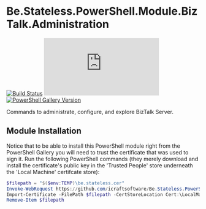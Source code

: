 ﻿# Be.Stateless.PowerShell.Module.BizTalk.Administration

[![Build Status](https://dev.azure.com/icraftsoftware/be.stateless/_apis/build/status/Be.Stateless.PowerShell.Module.Resource.Manifest%20Manual%20Release?branchName=master)](https://dev.azure.com/icraftsoftware/be.stateless/_build/latest?definitionId=28&branchName=master)
[![GitHub Release](https://img.shields.io/github/v/release/icraftsoftware/Be.Stateless.PowerShell.Module.Resource.Manifest)](https://github.com/icraftsoftware/Be.Stateless.PowerShell.Module.Resource.Manifest/releases/latest)
[![PowerShell Gallery Version](https://img.shields.io/powershellgallery/v/Resource.Manifest.svg?style=flat)](https://www.powershellgallery.com/packages/Resource.Manifest/)

Commands to administrate, configure, and explore BizTalk Server.

## Module Installation

Notice that to be able to install this PowerShell module right from the PowerShell Gallery you will need to trust the certificate that was used to sign it. Run the following PowerShell commands (they merely download and install the certificate's public key in the 'Trusted People' store underneath the 'Local Machine' certifcate store):
```PowerShell
$filepath = "$($env:TEMP)\be.stateless.cer"
Invoke-WebRequest https://github.com/icraftsoftware/Be.Stateless.PowerShell.Module.Resource.Manifest/raw/master/be.stateless.cer -OutFile $filepath
Import-Certificate -FilePath $filepath -CertStoreLocation Cert:\LocalMachine\TrustedPeople\
Remove-Item $filepath
```
